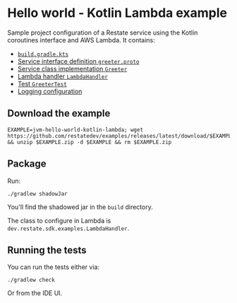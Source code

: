 # Hello world - Kotlin Lambda example

Sample project configuration of a Restate service using the Kotlin coroutines interface and AWS Lambda. It contains:

* [`build.gradle.kts`](build.gradle.kts)
* [Service interface definition `greeter.proto`](src/main/proto/greeter.proto)
* [Service class implementation `Greeter`](src/main/kotlin/dev/restate/sdk/examples/Greeter.kt)
* [Lambda handler `LambdaHandler`](src/main/kotlin/dev/restate/sdk/examples/LambdaHandler.kt)
* [Test `GreeterTest`](src/test/kotlin/dev/restate/sdk/examples/GreeterTest.kt)
* [Logging configuration](src/main/resources/log4j2.properties)

## Download the example

```shell
EXAMPLE=jvm-hello-world-kotlin-lambda; wget https://github.com/restatedev/examples/releases/latest/download/$EXAMPLE.zip && unzip $EXAMPLE.zip -d $EXAMPLE && rm $EXAMPLE.zip
```

## Package

Run:

```shell
./gradlew shadowJar
```

You'll find the shadowed jar in the `build` directory.

The class to configure in Lambda is `dev.restate.sdk.examples.LambdaHandler`.

## Running the tests

You can run the tests either via:

```shell
./gradlew check
```

Or from the IDE UI.